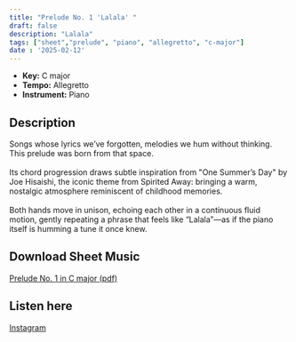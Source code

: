 ```yaml
---
title: "Prelude No. 1 'Lalala' "
draft: false
description: "Lalala"
tags: ["sheet","prelude", "piano", "allegretto", "c-major"]
date : '2025-02-12'
---
```


- **Key:** C major
- **Tempo:** Allegretto
- **Instrument:** Piano

<!--more-->
## Description
Songs whose lyrics we’ve forgotten, melodies we hum without thinking. This prelude was born from that space.<br>
<br>
Its chord progression draws subtle inspiration from "One Summer’s Day" by Joe Hisaishi, the iconic theme from Spirited Away: bringing a warm, nostalgic atmosphere reminiscent of childhood memories. <br>
<br>
Both hands move in unison, echoing each other in a continuous fluid motion, gently repeating a phrase that feels like “Lalala”—as if the piano itself is humming a tune it once knew.

 ## Download Sheet Music

 [Prelude No. 1 in C major (pdf)](/pdf/Prelude%20No.1%20in%20Cmajor.pdf)

 ## Listen here 

[Instagram](https://www.instagram.com/p/DF-YOtciEa5/)